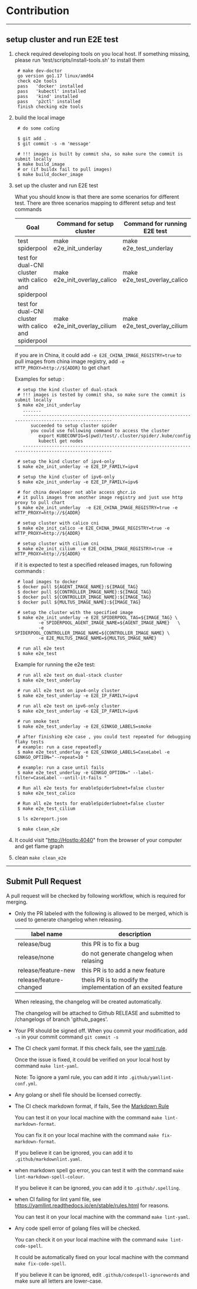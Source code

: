 # Contribution

***

## setup cluster and run E2E test

1. check required developing tools on you local host. If something missing, please run 'test/scripts/install-tools.sh' to install them

        # make dev-doctor
        go version go1.17 linux/amd64
        check e2e tools 
        pass   'docker' installed
        pass   'kubectl' installed
        pass   'kind' installed
        pass   'p2ctl' installed
        finish checking e2e tools

2. build the local image

        # do some coding

        $ git add .
        $ git commit -s -m 'message'

        # !!! images is built by commit sha, so make sure the commit is submit locally
        $ make build_image
        # or (if buildx fail to pull images)
        $ make build_docker_image

3. set up the cluster and run E2E test

    What you should know is that there are some scenarios for different test. There are three scenarios mapping to different setup and test commands

    | Goal                                                 | Command for setup cluster                            | Command for running E2E test                         |
    |------------------------------------------------------|------------------------------------------------------|------------------------------------------------------|
    | test spiderpool                                      | make    e2e_init_underlay                            | make e2e_test_underlay                               |
    | test for dual-CNI cluster with calico and spiderpool | make    e2e_init_overlay_calico                      | make e2e_test_overlay_calico                         |
    | test for dual-CNI cluster with calico and spiderpool | make    e2e_init_overlay_cilium                      | make e2e_test_overlay_cilium                         |

    if you are in China, it could add `-e E2E_CHINA_IMAGE_REGISTRY=true` to pull images from china image registry, add `-e HTTP_PROXY=http://${ADDR}` to get chart

    Examples for setup :

        # setup the kind cluster of dual-stack
        # !!! images is tested by commit sha, so make sure the commit is submit locally
        $ make e2e_init_underlay
          .......
          -----------------------------------------------------------------------------------------------------
             succeeded to setup cluster spider
             you could use following command to access the cluster
                export KUBECONFIG=$(pwd)/test/.cluster/spider/.kube/config
                kubectl get nodes
          -----------------------------------------------------------------------------------------------------

        # setup the kind cluster of ipv4-only
        $ make e2e_init_underlay -e E2E_IP_FAMILY=ipv4

        # setup the kind cluster of ipv6-only
        $ make e2e_init_underlay -e E2E_IP_FAMILY=ipv6

        # for china developer not able access ghcr.io
        # it pulls images from another image registry and just use http proxy to pull chart 
        $ make e2e_init_underlay  -e E2E_CHINA_IMAGE_REGISTRY=true -e HTTP_PROXY=http://${ADDR}

        # setup cluster with calico cni
        $ make e2e_init_calico -e E2E_CHINA_IMAGE_REGISTRY=true -e HTTP_PROXY=http://${ADDR}

        # setup cluster with cilium cni
        $ make e2e_init_cilium  -e E2E_CHINA_IMAGE_REGISTRY=true -e HTTP_PROXY=http://${ADDR}

    if it is expected to test a specified released images, run following commands :

        # load images to docker
        $ docker pull ${AGENT_IMAGE_NAME}:${IMAGE_TAG}
        $ docker pull ${CONTROLLER_IMAGE_NAME}:${IMAGE_TAG}
        $ docker pull ${CONTROLLER_IMAGE_NAME}:${IMAGE_TAG}
        $ docker pull ${MULTUS_IMAGE_NAME}:${IMAGE_TAG}

        # setup the cluster with the specified image
        $ make e2e_init_underlay -e E2E_SPIDERPOOL_TAG=${IMAGE_TAG} \
                -e SPIDERPOOL_AGENT_IMAGE_NAME=${AGENT_IMAGE_NAME}   \
                -e SPIDERPOOL_CONTROLLER_IMAGE_NAME=${CONTROLLER_IMAGE_NAME} \
                -e E2E_MULTUS_IMAGE_NAME=${MULTUS_IMAGE_NAME}

        # run all e2e test
        $ make e2e_test

    Example for running the e2e test:

        # run all e2e test on dual-stack cluster
        $ make e2e_test_underlay

        # run all e2e test on ipv4-only cluster
        $ make e2e_test_underlay -e E2E_IP_FAMILY=ipv4

        # run all e2e test on ipv6-only cluster
        $ make e2e_test_underlay -e E2E_IP_FAMILY=ipv6

        # run smoke test
        $ make e2e_test_underlay -e E2E_GINKGO_LABELS=smoke

        # after finishing e2e case , you could test repeated for debugging flaky tests
        # example: run a case repeatedly
        $ make e2e_test_underlay -e E2E_GINKGO_LABELS=CaseLabel -e GINKGO_OPTION="--repeat=10 "

        # example: run a case until fails
        $ make e2e_test_underlay -e GINKGO_OPTION=" --label-filter=CaseLabel --until-it-fails "

        # Run all e2e tests for enableSpiderSubnet=false cluster
        $ make e2e_test_calico

        # Run all e2e tests for enableSpiderSubnet=false cluster
        $ make e2e_test_cilium 

        $ ls e2ereport.json

        $ make clean_e2e

4. It could visit "<http://HostIp:4040>" from the browser of your computer and get flame graph

5. clean `make clean_e2e`

***

## Submit Pull Request

A pull request will be checked by following workflow, which is required for merging.

- Only the PR labeled with the following is allowed to be merged, which is used to generate changelog when releasing.

    | label name | description                                               |
    |----------------------------------------------------------|---------------|
    | release/bug           | this PR is to fix a bug                                  |
    | release/none           | do not generate changelog when relasing                  |
    | release/feature-new           | this PR is to add a new feature                          |
    | release/feature-changed           | theis PR is to modify the implementation of an exsited feature |

    When releasing, the changelog will be created automatically.

    The changelog will be attached to Github RELEASE and submitted to /changelogs of branch 'github_pages'.

- Your PR should be signed off. When you commit your modification, add `-s` in your commit command `git commit -s`

- The CI check yaml format. If this check fails, see the [yaml rule](https://yamllint.readthedocs.io/en/stable/rules.html).

    Once the issue is fixed, it could be verified on your local host by command `make lint-yaml`.

    Note: To ignore a yaml rule, you can add it into `.github/yamllint-conf.yml`.

- Any golang or shell file should be licensed correctly.

- The CI check markdown format, if fails, See the [Markdown Rule](https://github.com/DavidAnson/markdownlint/blob/main/doc/Rules.md)

  You can test it on your local machine with the command `make lint-markdown-format`.

  You can fix it on your local machine with the command `make fix-markdown-format`.

  If you believe it can be ignored, you can add it to `.github/markdownlint.yaml`.

- when markdown spell go error, you can test it with the command `make lint-markdown-spell-colour`.

  If you believe it can be ignored, you can add it to `.github/.spelling`.

- when CI failing for lint yaml file, see <https://yamllint.readthedocs.io/en/stable/rules.html> for reasons.

    You can test it on your local machine with the command `make lint-yaml`.

- Any code spell error of golang files will be checked.

    You can check it on your local machine with the command `make lint-code-spell`.

    It could be automatically fixed on your local machine with the command `make fix-code-spell`.

    If you believe it can be ignored, edit `.github/codespell-ignorewords` and make sure all letters are lower-case.

